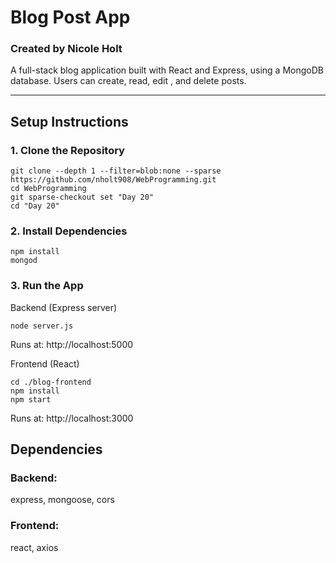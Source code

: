 # Blog Post App
### Created by Nicole Holt

A full-stack blog application built with React and Express, using a MongoDB database. Users can create, read, edit , and delete posts.

---

## Setup Instructions

### 1. Clone the Repository
```
git clone --depth 1 --filter=blob:none --sparse https://github.com/nholt908/WebProgramming.git
cd WebProgramming
git sparse-checkout set "Day 20"
cd "Day 20"
```

### 2. Install Dependencies
```
npm install
mongod
```

### 3. Run the App
Backend (Express server)
```
node server.js
```
Runs at: http://localhost:5000

Frontend (React)
```
cd ./blog-frontend
npm install
npm start
```
Runs at: http://localhost:3000

## Dependencies
### Backend:
express, mongoose, cors
### Frontend:
react, axios
